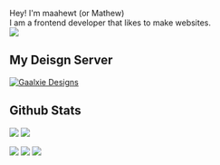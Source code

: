 Hey! I'm maahewt (or Mathew) \
I am a frontend developer that likes to make websites. \
![](https://komarev.com/ghpvc/?username=maahewt&color=ff00ff&style=flat)
## My Deisgn Server

[![Gaalxie Designs](https://discordapp.com/api/guilds/784600007876935730/widget.png?style=banner2)](https://discord.gg/mbxTEAC74a)

## Github Stats
![](https://github-readme-stats-eight-theta.vercel.app/api?username=maahewt&layout=compact&theme=dark&hide_border=true&include_all_commits=true&count_private=true)
![](https://github-readme-stats-eight-theta.vercel.app/api/top-langs/?username=maahewt&layout=compact&theme=dark&hide_border=true&langs_count=10)

[![](https://img.shields.io/badge/-Website-ff00ff?style=flat&logo=Webpack&logoColor=white)](https://izmystic.dev)
[![](https://img.shields.io/badge/-Twitch-7289DA?style=flat&logo=Twitch&logoColor=white)](https://twitch.tv/maahewt)
[![](https://img.shields.io/badge/-Twitter-1DA1F2?style=flat&logo=Twitter&logoColor=white)](https://www.twitter.com/iz_mystic)
